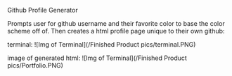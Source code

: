Github Profile Generator

Prompts user for github username and their favorite color to base the color scheme off of. Then creates a html profile page unique to their own github:

terminal:
![Img of Terminal](/Finished Product pics/terminal.PNG)

image of generated html:
![Img of Terminal](/Finished Product pics/Portfolio.PNG)
